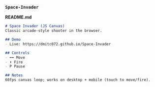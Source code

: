 ### `Space-Invader`
**README.md**
```markdown
# Space Invader (JS Canvas)
Classic arcade-style shooter in the browser.

## Demo
- Live: https://dmitc072.github.io/Space-Invader

## Controls
- ⬅️➡️ Move
- ⬆️ Fire
- P Pause

## Notes
60fps canvas loop; works on desktop + mobile (touch to move/fire).
